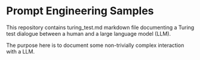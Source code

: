 # Prompt Engineering Samples

This repository contains turing_test.md  markdown file 
documenting a Turing test dialogue between a human and a large language model (LLM).
    
The purpose here is to document some non-trivially complex interaction with a LLM. 
